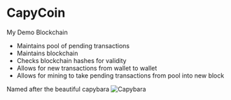 # CapyCoin
My Demo Blockchain

- Maintains pool of pending transactions
- Maintains blockchain
- Checks blockchain hashes for validity
- Allows for new transactions from wallet to wallet
- Allows for mining to take pending transactions from pool into new block

Named after the beautiful capybara
![Capybara](https://static.wikia.nocookie.net/naturerules1/images/b/b4/Capybara_nationalgeographic_1518115_2.ngsversion.1538507728041.adapt.1900.1.jpg/revision/latest/scale-to-width-down/1000?cb=20190324005504)
